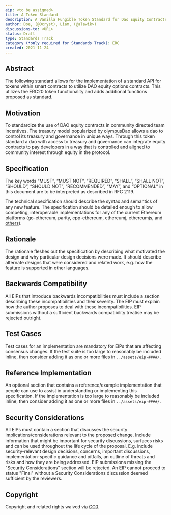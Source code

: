 ```yaml
---
eip: <to be assigned>
title: A Token Standard
description: A Vanilla Fungible Token Standard for Dao Equity Contracts
author: Doe, (@Ocryst), Liam, (@alawik>)
discussions-to: <URL>
status: Draft
type: Standards Track
category (*only required for Standards Track): ERC
created: 2021-11-24
---
```


## Abstract
The following standard allows for the implementation of a standard API for tokens within smart contracts to utilize DAO equity options contracts. This utilizes the ERC20 token functionality and adds additional functions proposed as standard.
  
## Motivation
To standardize the use of DAO equity contracts in community directed team incentives. The treasury model popularized by olympusDao allows a dao to control its treasury and governance in unique ways. Through this token standard a dao with access to treasury and governance can integrate equity contracts to pay developers in a way that is controlled and aligned to community interest through equity in the protocol.

## Specification
The key words “MUST”, “MUST NOT”, “REQUIRED”, “SHALL”, “SHALL NOT”, “SHOULD”, “SHOULD NOT”, “RECOMMENDED”, “MAY”, and “OPTIONAL” in this document are to be interpreted as described in RFC 2119.

The technical specification should describe the syntax and semantics of any new feature. The specification should be detailed enough to allow competing, interoperable implementations for any of the current Ethereum platforms (go-ethereum, parity, cpp-ethereum, ethereumj, ethereumjs, and [others](https://github.com/ethereum/wiki/wiki/Clients)).

## Rationale
The rationale fleshes out the specification by describing what motivated the design and why particular design decisions were made. It should describe alternate designs that were considered and related work, e.g. how the feature is supported in other languages.

## Backwards Compatibility
All EIPs that introduce backwards incompatibilities must include a section describing these incompatibilities and their severity. The EIP must explain how the author proposes to deal with these incompatibilities. EIP submissions without a sufficient backwards compatibility treatise may be rejected outright.

## Test Cases
Test cases for an implementation are mandatory for EIPs that are affecting consensus changes.  If the test suite is too large to reasonably be included inline, then consider adding it as one or more files in `../assets/eip-####/`.

## Reference Implementation
An optional section that contains a reference/example implementation that people can use to assist in understanding or implementing this specification.  If the implementation is too large to reasonably be included inline, then consider adding it as one or more files in `../assets/eip-####/`.

## Security Considerations
All EIPs must contain a section that discusses the security implications/considerations relevant to the proposed change. Include information that might be important for security discussions, surfaces risks and can be used throughout the life cycle of the proposal. E.g. include security-relevant design decisions, concerns, important discussions, implementation-specific guidance and pitfalls, an outline of threats and risks and how they are being addressed. EIP submissions missing the "Security Considerations" section will be rejected. An EIP cannot proceed to status "Final" without a Security Considerations discussion deemed sufficient by the reviewers.

## Copyright
Copyright and related rights waived via [CC0](https://creativecommons.org/publicdomain/zero/1.0/).
